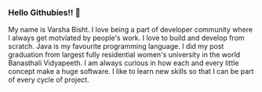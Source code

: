 ### **Hello Githubies!!** 👋
My name is Varsha Bisht. I love being a part of developer community where I always get motviated by people's work. I love to build and develop from scratch.
Java is my favourite programming language.
I did my post graduation from largest fully residential women's university in the world Banasthali Vidyapeeth.
I am always curious in how each and every little concept make a huge software.
I like to learn new skills so that I can be part of every cycle of project.


<!--
**Varsha-git/Varsha-git** is a ✨ _special_ ✨ repository because its `README.md` (this file) appears on your GitHub profile.

Here are some ideas to get you started:

- 🔭 I’m currently working on my skills ! 
- 🌱 I’m currently learning ...
- 👯 I’m looking to collaborate on ...
- 🤔 I’m looking for help with ...
- 💬 Ask me about ...
- 📫 How to reach me: ...
- 😄 Pronouns: ...
- ⚡ Fun fact: ...
-->

